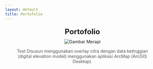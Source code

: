 ```yaml
---
layout: default
title: Portofolio
---
```


<div class="image-container" style="text-align: center; margin: 20px;">
    <div class="title" style="font-size: 24px; font-weight: bold; margin-bottom: 10px;">
        Portofolio
    </div>
    <img src="https://drive.google.com/uc?id=1ij0i_xkjaxUoFbQ9ws4rPsGhYLDoLFUz" alt="Gambar Merapi" style="max-width: 100%; height: auto;">
    <p class="caption" style="font-size: 14px; color: #555;">
        Test Disusun menggunakan overlay citra dengan data ketinggian (digital elevation model) menggunakan aplikasi ArcMap (ArcGIS Desktop).
    </p>
</div>
